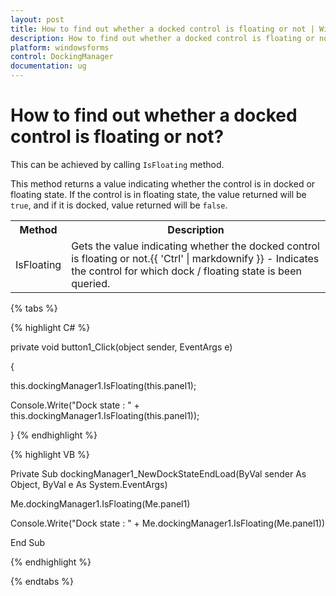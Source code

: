 ```yaml
---
layout: post
title: How to find out whether a docked control is floating or not | WindowsForms | Syncfusion®
description: How to find out whether a docked control is floating or not
platform: windowsforms
control: DockingManager
documentation: ug
---
```


# How to find out whether a docked control is floating or not?

This can be achieved by calling `IsFloating` method.

This method returns a value indicating whether the control is in docked or floating state. If the control is in floating state, the value returned will be `true`, and if it is docked, value returned will be `false`.

<table>
<tr>
<th>
Method</th><th>
Description</th></tr>
<tr>
<td>
IsFloating</td><td>
Gets the value indicating whether the docked control is floating or not.{{ 'Ctrl' | markdownify }} - Indicates the control for which dock / floating state is been queried.</td></tr>
</table>

{% tabs %}

{% highlight C# %}


private void button1_Click(object sender, EventArgs e)

{

this.dockingManager1.IsFloating(this.panel1);

Console.Write("Dock state : " + this.dockingManager1.IsFloating(this.panel1));

}
{% endhighlight %}

{% highlight VB %}


Private Sub dockingManager1_NewDockStateEndLoad(ByVal sender As Object, ByVal e As System.EventArgs)

Me.dockingManager1.IsFloating(Me.panel1)

Console.Write("Dock state : " + Me.dockingManager1.IsFloating(Me.panel1))

End Sub

{% endhighlight %}

{% endtabs %}





